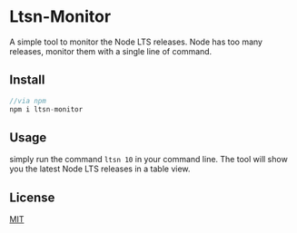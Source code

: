# Ltsn-Monitor

A simple tool to monitor the Node LTS releases. Node has too many releases, monitor them with a single line of command.

## Install

```javascript
//via npm
npm i ltsn-monitor
```

## Usage

simply run the command `ltsn 10` in your command line. The tool will show you the latest Node LTS releases in a table view.

## License

[MIT](https://vjpr.mit-license.org/)
